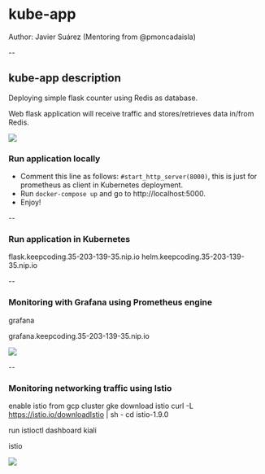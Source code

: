 # kube-app
Author: Javier Suárez (Mentoring from @pmoncadaisla)

--
## kube-app description

Deploying simple flask counter using Redis as database.

Web flask application will receive traffic and stores/retrieves data in/from Redis.

![ ](https://storage.cloud.google.com/kube-images/Captura%20de%20pantalla%202021-02-17%20a%20las%2022.44.28.png)






### Run application locally

* Comment this line as follows: ````#start_http_server(8000)````, this is just for prometheus as client in Kubernetes deployment.
* Run ````docker-compose up```` and go to http://localhost:5000.
* Enjoy!
  

--

### Run application in Kubernetes


flask.keepcoding.35-203-139-35.nip.io
helm.keepcoding.35-203-139-35.nip.io

--

### Monitoring with Grafana using Prometheus engine


grafana

grafana.keepcoding.35-203-139-35.nip.io

![ ](https://storage.cloud.google.com/kube-images/Captura%20de%20pantalla%202021-02-16%20a%20las%2023.49.05.png)

--

### Monitoring networking traffic using Istio

enable istio from gcp cluster gke
download istio
curl -L https://istio.io/downloadIstio | sh -
cd istio-1.9.0

run istioctl dashboard kiali

istio

![ ](https://storage.cloud.google.com/kube-images/Captura%20de%20pantalla%202021-02-17%20a%20las%2015.48.24.png)